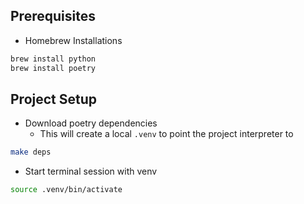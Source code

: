 ## Prerequisites

- Homebrew Installations

```bash
brew install python
brew install poetry
```

## Project Setup

- Download poetry dependencies
    - This will create a local `.venv` to point the project interpreter to

```bash
make deps
```

- Start terminal session with venv

```bash
source .venv/bin/activate
```